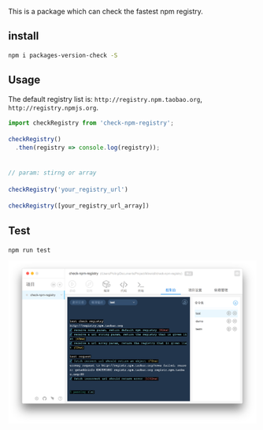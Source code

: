 This is a package which can check the fastest npm registry.

## install

```bash
npm i packages-version-check -S
```

## Usage

The default registry list is: 
`http://registry.npm.taobao.org`, `http://registry.npmjs.org`.

```js
import checkRegistry from 'check-npm-registry';

checkRegistry()
  .then(registry => console.log(registry));


// param: stirng or array

checkRegistry('your_registry_url')

checkRegistry([your_registry_url_array])

```

## Test

`npm run test`

<img src="https://raw.githubusercontent.com/Jirapo/check-npm-registry/master/screenshot.png" />

